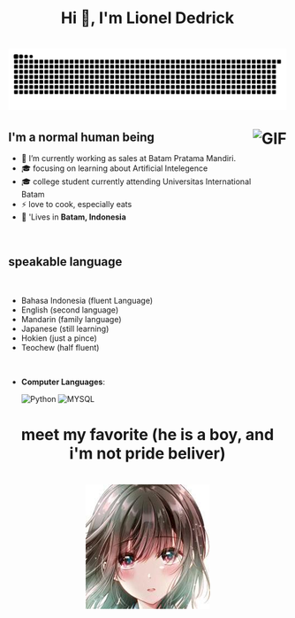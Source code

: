 <h1 align="center">Hi 👋, I'm Lionel Dedrick <h1/>

<p align = "center">
	<img src = "https://github.com/7oSkaaa/7oSkaaa/blob/output/github-contribution-grid-snake.svg?" alt = "Snake Game"/>
</p>

<img align="right" alt="GIF" height="150px" src="https://media.giphy.com/media/Ah3zHH7hvsSB2/giphy.gif" />


## I'm a normal human being

- 🏢 I’m currently working as sales at Batam Pratama Mandiri.
- 🎓 focusing on learning about Artificial Intelegence
- 🎓 college student currently attending Universitas International Batam
- ⚡ love to cook, especially eats
- 🏡 'Lives in **Batam, Indonesia**

<br>

## speakable language
<br>
 
- Bahasa Indonesia (fluent Language)
- English (second language)
- Mandarin (family language)
- Japanese (still learning)
- Hokien (just a pince)
- Teochew (half fluent)


<br>

- **Computer Languages**:
  
    ![Python](https://img.shields.io/badge/Python%20-%2314354C.svg?style=for-the-badge&logo=python&logoColor=white)
    ![MYSQL](https://img.shields.io/badge/mysql-%234479A1.svg?&style=for-the-badge&logo=mysql&logoColor=white)


<h1 align="center"> meet my favorite (he is a boy, and i'm not pride beliver) <h1/>

<p align = "center">
	<img align = "center" src = "https://github.com/lionV04/lionV04/blob/main/hiura.jpg">
</p>



<!---
lionV04/lionV04 is a ✨ special ✨ repository because its `README.md` (this file) appears on your GitHub profile.
You can click the Preview link to take a look at your changes.
--->
